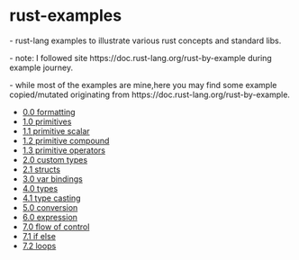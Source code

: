 # rust-examples

<p>- rust-lang examples to illustrate various rust concepts and standard libs.</p>
<p>- note: I followed site https://doc.rust-lang.org/rust-by-example during example journey.</p>
<p>- while most of the examples are mine,here you may find some example copied/mutated originating from https://doc.rust-lang.org/rust-by-example. </p>

- [0.0 formatting](/src/fmt)
- [1.0 primitives](/src/primitives)
- [1.1 primitive scalar](/src/primitives/scalar)
- [1.2 primitive compound](/src/primitives/compound)
- [1.3 primitive operators](/src/primitives/ops)
- [2.0 custom types](/src/custom_types)
- [2.1 structs](/src/structs)
- [3.0 var bindings](/src/var_bindings)
- [4.0 types](/src/types)
- [4.1 type casting](/src/types/casting)
- [5.0 conversion](/src/conversion)
- [6.0 expression](/src/expression)
- [7.0 flow of control](/src/flow_control)
- [7.1 if else](/src/if_else)
- [7.2 loops](/src/loops)
